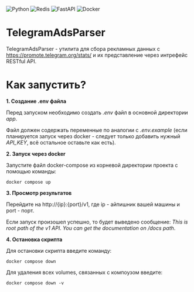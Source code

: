 ![Python](https://img.shields.io/badge/Python-14354C?style=badge&logo=python&logoColor=white)
![Redis](https://img.shields.io/badge/redis-%23DD0031.svg?style=badge&logo=redis&logoColor=white)
![FastAPI](https://img.shields.io/badge/FastAPI-005571?style=badge&logo=fastapi&logoColor=white)
![Docker](https://img.shields.io/badge/docker-%230db7ed.svg?style=badge&logo=docker&logoColor=white)

# TelegramAdsParser
TelegramAdsParser - утилита для сбора рекламных данных с https://promote.telegram.org/stats/ и их представление через интрефейс RESTful API.

# Как запустить?

**1. Создание .env файла**

Перед запуском необходимо создать *.env* файл в основной директории *app*.

Файл должен содержать переменные по аналогии с *.env.example* (если планируется запуск через docker - следует только добавить нужный *API_KEY*, всё остальное оставьте как есть).

**2. Запуск через docker**

Запустите файл docker-compose из корневой директории проекта с помощью команды:
```
docker compose up 
```

**3. Просмотр результатов**

Перейдите на http://{ip}:{port}/v1, где ip - айпишник вашей машины и port - порт.

Если запуск произошел успешно, то будет выведено сообщение: *This is root path of the v1 API. You can get the documentation on /docs path*.


**4. Остановка скрипта**

Для остановки скрипта введите команду:
```
docker compose down
```

Для удаления всех volumes, связанных с компоузом введите:
```
docker compose down -v
```
